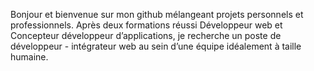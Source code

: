 Bonjour et bienvenue sur mon github mélangeant projets personnels et professionnels. 
Après deux formations réussi Développeur web et Concepteur développeur d’applications, je recherche un poste de développeur - intégrateur web au sein d’une équipe idéalement à taille humaine. 

